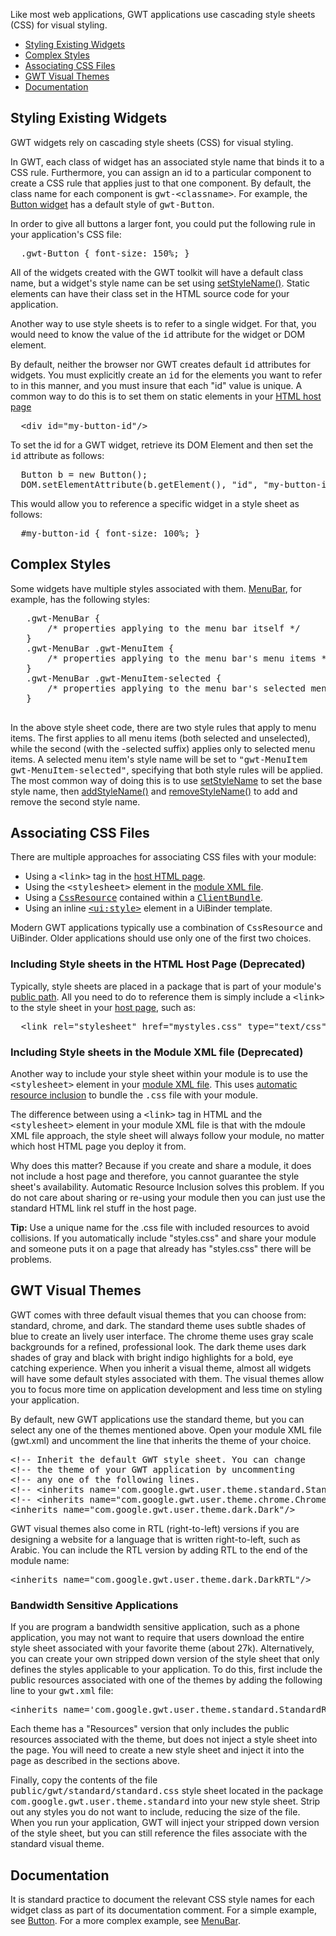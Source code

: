 Like most web applications, GWT applications use cascading style sheets (CSS) for visual styling.
<ul>
  <li><a href="#widgets">Styling Existing Widgets</a></li>
  <li><a href="#complex">Complex Styles</a></li>
  <li><a href="#cssfiles">Associating CSS Files</a></li>
  <li><a href="#themes">GWT Visual Themes</a></li>
  <li><a href="#documentation">Documentation</a></li>
</ul>

<h2 id="widgets">Styling Existing Widgets</h2>

<p>GWT widgets rely on cascading style sheets (CSS) for visual styling.</p>

<p>In GWT, each class of widget has an associated style name that binds it to a CSS rule. Furthermore, you can assign an id to a particular component to create a CSS rule that
applies just to that one component. By default, the class name for each component is <tt>gwt-&lt;classname&gt;</tt>. For example, the <a href="/javadoc/latest/com/google/gwt/user/client/ui/Button.html">Button widget</a> has a default style of
<tt>gwt-Button</tt>.</p>

<p>In order to give all buttons a larger font, you could put the following rule in your application's CSS file:</p>

<pre>
  .gwt-Button { font-size: 150%; }
</pre>

<p>All of the widgets created with the GWT toolkit will have a default class name, but a widget's style name can be set using <a href="/javadoc/latest/com/google/gwt/user/client/ui/UIObject.html#setStyleName(java.lang.String)">setStyleName()</a>.
Static elements can have their class set in the HTML source code for your application.</p>

<p>Another way to use style sheets is to refer to a single widget. For that, you would need to know the value of the <tt>id</tt> attribute for the widget or DOM element.</p>

<p>By default, neither the browser nor GWT creates default <tt>id</tt> attributes for widgets. You must explicitly create an <tt>id</tt> for the elements you want to refer to in
this manner, and you must insure that each &quot;id&quot; value is unique. A common way to do this is to set them on static elements in your <a href="DevGuideOrganizingProjects.html#DevGuideHostPage">HTML host page</a></p>

<pre class="prettyprint">
  &lt;div id=&quot;my-button-id&quot;/&gt;
</pre>

<p>To set the id for a GWT widget, retrieve its DOM Element and then set the <tt>id</tt> attribute as follows:</p>

<pre class="prettyprint">
  Button b = new Button();
  DOM.setElementAttribute(b.getElement(), &quot;id&quot;, &quot;my-button-id&quot;)
</pre>

<p>This would allow you to reference a specific widget in a style sheet as follows:</p>

<pre>
  #my-button-id { font-size: 100%; }
</pre>

<h2 id="complex">Complex Styles</h2>

<p>Some widgets have multiple styles associated with them. <a href="/javadoc/latest/com/google/gwt/user/client/ui/MenuBar.html">MenuBar</a>, for example, has the following styles:</p>

<pre>
   .gwt-MenuBar { 
       /* properties applying to the menu bar itself */ 
   }
   .gwt-MenuBar .gwt-MenuItem { 
       /* properties applying to the menu bar's menu items */ 
   }
   .gwt-MenuBar .gwt-MenuItem-selected { 
       /* properties applying to the menu bar's selected menu items */
   }
 </pre>

<p>In the above style sheet code, there are two style rules that apply to menu items. The first applies to all menu items (both selected and unselected), while the second (with
the -selected suffix) applies only to selected menu items. A selected menu item's style name will be set to <tt>&quot;gwt-MenuItem gwt-MenuItem-selected&quot;</tt>, specifying that both
style rules will be applied. The most common way of doing this is to use <a href="/javadoc/latest/com/google/gwt/user/client/ui/UIObject.html#setStyleName(java.lang.String)">setStyleName</a> to set
the base style name, then <a href="/javadoc/latest/com/google/gwt/user/client/ui/UIObject.html#addStyleName(java.lang.String)">addStyleName()</a> and <a href="/javadoc/latest/com/google/gwt/user/client/ui/UIObject.html#removeStyleName(java.lang.String)">removeStyleName()</a>
to add and remove the second style name.</p>

<h2 id="cssfiles">Associating CSS Files</h2>

<p>There are multiple approaches for associating CSS files with your module:</p>

<ul>
<li>Using a <tt>&lt;link&gt;</tt> tag in the <a href="DevGuideOrganizingProjects.html#DevGuideHostPage">host HTML page</a>.</li>

<li>Using the <tt>&lt;stylesheet&gt;</tt> element in the <a href="DevGuideOrganizingProjects.html#DevGuideModuleXml">module XML file</a>.</li>
<li>Using a <tt><a href="DevGuideClientBundle.html#CssResource">CssResource</a></tt> contained within a <tt><a href="DevGuideClientBundle.html">ClientBundle</a></tt>.</li>
<li>Using an inline <tt><a href="DevGuideUiBinder.html#Hello_Stylish_World">&lt;ui:style&gt;</a></tt> element in a UiBinder template.</li>
</ul>

<p>Modern GWT applications typically use a combination of <tt>CssResource</tt> and UiBinder. Older applications should use only one of the first two choices.</p>

<h3>Including Style sheets in the HTML Host Page (Deprecated)</h3>

<p>Typically, style sheets are placed in a package that is part of your module's <a href="DevGuideOrganizingProjects.html#DevGuideModules">public path</a>. All you need to do to reference
them is simply include a <tt>&lt;link&gt;</tt> to the style sheet in your <a href="DevGuideOrganizingProjects.html#DevGuideHostPage">host page</a>, such as:</p>

<pre class="prettyprint">
  &lt;link rel=&quot;stylesheet&quot; href=&quot;mystyles.css&quot; type=&quot;text/css&quot;/&gt;
</pre>

<h3>Including Style sheets in the Module XML file (Deprecated)</h3>

<p>Another way to include your style sheet within your module is to use the <tt>&lt;stylesheet&gt;</tt> element in your <a href="DevGuideOrganizingProjects.html#DevGuideModuleXml">module
XML file</a>. This uses <a href="DevGuideOrganizingProjects.html#DevGuideAutomaticResourceInclusion">automatic resource inclusion</a> to bundle the <tt>.css</tt> file with your
module.</p>

<p>The difference between using a <tt>&lt;link&gt;</tt> tag in HTML and the <tt>&lt;stylesheet&gt;</tt> element in your module XML file is that with the mdoule XML file approach,
the style sheet will always follow your module, no matter which host HTML page you deploy it from.</p>

<p>Why does this matter? Because if you create and share a module, it does not include a host page and therefore, you cannot guarantee the style sheet's availability. Automatic
Resource Inclusion solves this problem. If you do not care about sharing or re-using your module then you can just use the standard HTML link rel stuff in the host page.</p>

<p class="note"><strong>Tip:</strong> Use a unique name for the .css file with included resources to avoid collisions. If you automatically include &quot;styles.css&quot; and share your module and someone
puts it on a page that already has &quot;styles.css&quot; there will be problems.</p>

<h2 id="themes">GWT Visual Themes</h2>

<p>GWT comes with three default visual themes that you can choose from: standard, chrome, and dark. The standard theme uses subtle shades of blue to create an lively user
interface. The chrome theme uses gray scale backgrounds for a refined, professional look. The dark theme uses dark shades of gray and black with bright indigo highlights for a
bold, eye catching experience. When you inherit a visual theme, almost all widgets will have some default styles associated with them. The visual themes allow you to focus more
time on application development and less time on styling your application.</p>

<p>By default, new GWT applications use the standard theme, but you can select any one of the themes mentioned above. Open your module XML file (gwt.xml) and uncomment the line
that inherits the theme of your choice.</p>

<pre class="prettyprint">
&lt;!-- Inherit the default GWT style sheet. You can change       --&gt;
&lt;!-- the theme of your GWT application by uncommenting          --&gt;
&lt;!-- any one of the following lines.                           --&gt;
&lt;!-- &lt;inherits name='com.google.gwt.user.theme.standard.Standard'/&gt; --&gt;
&lt;!-- &lt;inherits name=&quot;com.google.gwt.user.theme.chrome.Chrome&quot;/&gt; --&gt;
&lt;inherits name=&quot;com.google.gwt.user.theme.dark.Dark&quot;/&gt;
</pre>

<p>GWT visual themes also come in RTL (right-to-left) versions if you are designing a website for a language that is written right-to-left, such as Arabic. You can include the RTL
version by adding RTL to the end of the module name:</p>

<pre class="prettyprint">
&lt;inherits name=&quot;com.google.gwt.user.theme.dark.DarkRTL&quot;/&gt;
</pre>

<h3>Bandwidth Sensitive Applications</h3>

<p>If you are program a bandwidth sensitive application, such as a phone application, you may not want to require that users download the entire style sheet associated with your
favorite theme (about 27k). Alternatively, you can create your own stripped down version of the style sheet that only defines the styles applicable to your application. To do
this, first include the public resources associated with one of the themes by adding the following line to your <tt>gwt.xml</tt> file:</p>

<pre class="prettyprint">
&lt;inherits name='com.google.gwt.user.theme.standard.StandardResources'/&gt;
</pre>

<p>Each theme has a &quot;Resources&quot; version that only includes the public resources associated with the theme, but does not inject a style sheet into the page. You will need to create
a new style sheet and inject it into the page as described in the sections above.</p>

<p>Finally, copy the contents of the file <tt>public/gwt/standard/standard.css</tt> style sheet located in the package <tt>com.google.gwt.user.theme.standard</tt> into your new
style sheet. Strip out any styles you do not want to include, reducing the size of the file. When you run your application, GWT will inject your stripped down version of the style
sheet, but you can still reference the files associate with the standard visual theme.</p>

<h2 id="documentation">Documentation</h2>

<p>It is standard practice to document the relevant CSS style names for each widget class as part of its documentation comment. For a simple example, see <a href="/javadoc/latest/com/google/gwt/user/client/ui/Button.html">Button</a>. For a more complex example, see <a href="/javadoc/latest/com/google/gwt/user/client/ui/MenuBar.html">MenuBar</a>.</p>